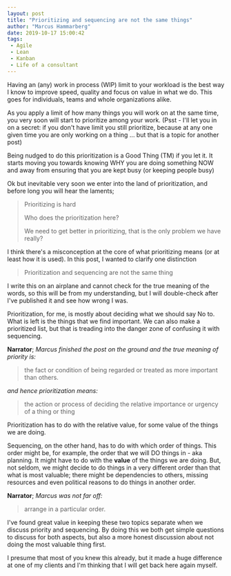 ```yaml
---
layout: post
title: "Prioritizing and sequencing are not the same things"
author: "Marcus Hammarberg"
date: 2019-10-17 15:00:42
tags:
 - Agile
 - Lean
 - Kanban
 - Life of a consultant
---
```


Having an (any) work in process (WIP) limit to your workload is the best way I know to improve speed, quality and focus on value in what we do. This goes for individuals, teams and whole organizations alike.

As you apply a limit of how many things you will work on at the same time, you very soon will start to prioritize among your work. (Psst - I'll let you in on a secret: if you don't have limit you still prioritize, because at any one given time you are only working on a thing ... but that is a topic for another post)

Being nudged to do this prioritization is a Good Thing (TM) if you let it. It starts moving you towards knowing WHY you are doing something NOW and away from ensuring that you are kept busy (or keeping people busy)

Ok but inevitable very soon we enter into the land of prioritization, and before long you will hear the laments;

> Prioritizing is hard
>
> Who does the prioritization here?
>
> We need to get better in prioritizing, that is the only problem we have really?

I think there's a misconception at the core of what prioritizing means (or at least how it is used). In this post, I wanted to clarify one distinction

> Prioritization and sequencing are not the same thing

<!-- excerpt-end -->

I write this on an airplane and cannot check for the true meaning of the words, so this will be from my understanding, but I will double-check after I've published it and see how wrong I was.

Prioritization, for me, is mostly about deciding what we should say No to. What is left is the things that we find important. We can also make a prioritized list, but that is treading into the danger zone of confusing it with sequencing.

**Narrator**; *Marcus finished the post on the ground and the true meaning of priority is:*

> the fact or condition of being regarded or treated as more important than others.

*and hence prioritization means:*

>the action or process of deciding the relative importance or urgency of a thing or thing

Prioritization has to do with the relative value, for some value of the things we are doing.

Sequencing, on the other hand, has to do with which order of things. This order might be, for example, the order that we will DO things in - aka planning. It might have to do with the **value** of the things we are doing. But, not seldom, we might decide to do things in a very different order than that what is most valuable; there might be dependencies to others, missing resources and even political reasons to do things in another order.

**Narrator**; *Marcus was not far off:*

> arrange in a particular order.

I've found great value in keeping these two topics separate when we discuss priority and sequencing. By doing this we both get simple questions to discuss for both aspects, but also a more honest discussion about not doing the most valuable thing first.

I presume that most of you knew this already, but it made a huge difference at one of my clients and I'm thinking that I will get back here again myself.
